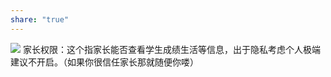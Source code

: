 ```yaml
---
share: "true"
---
```


![](图片7_1719318817.png)
家长权限：这个指家长能否查看学生成绩生活等信息，出于隐私考虑个人极端建议不开启。（如果你很信任家长那就随便你喽）